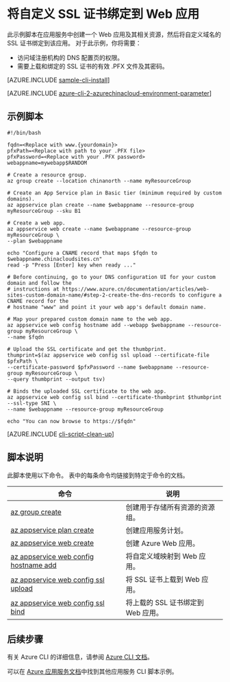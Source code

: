 <properties
    pageTitle="Azure CLI 脚本示例 - 将自定义 SSL 证书绑定到 Web 应用 | Azure"
    description="Azure CLI 脚本示例 - 将自定义 SSL 证书绑定到 Web 应用"
    services="app-service\web"
    documentationcenter=""
    author="cephalin"
    manager="erikre"
    editor=""
    tags="azure-service-management"
    translationtype="Human Translation" />
<tags
    ms.assetid="eb95d350-81ea-4145-a1e2-6eea3b7469b2"
    ms.service="app-service-web"
    ms.workload="web"
    ms.devlang="azurecli"
    ms.tgt_pltfrm="na"
    ms.topic="article"
    ms.date="04/10/2017"
    wacn.date="05/02/2017"
    ms.author="cephalin"
    ms.sourcegitcommit="78da854d58905bc82228bcbff1de0fcfbc12d5ac"
    ms.openlocfilehash="f937ebf9cfdb7d73e70ed46718d3dea5ebd8603c"
    ms.lasthandoff="04/22/2017" />

# <a name="bind-a-custom-ssl-certificate-to-a-web-app"></a>将自定义 SSL 证书绑定到 Web 应用

此示例脚本在应用服务中创建一个 Web 应用及其相关资源，然后将自定义域名的 SSL 证书绑定到该应用。 对于此示例，你将需要：

* 访问域注册机构的 DNS 配置页的权限。
* 需要上载和绑定的 SSL 证书的有效 .PFX 文件及其密码。

[AZURE.INCLUDE [sample-cli-install](../../includes/sample-cli-install.md)]

[AZURE.INCLUDE [azure-cli-2-azurechinacloud-environment-parameter](../../includes/azure-cli-2-azurechinacloud-environment-parameter.md)]

## <a name="sample-script"></a>示例脚本

    #!/bin/bash

    fqdn=<Replace with www.{yourdomain}>
    pfxPath=<Replace with path to your .PFX file>
    pfxPassword=<Replace with your .PFX password>
    webappname=mywebapp$RANDOM

    # Create a resource group.
    az group create --location chinanorth --name myResourceGroup

    # Create an App Service plan in Basic tier (minimum required by custom domains).
    az appservice plan create --name $webappname --resource-group myResourceGroup --sku B1

    # Create a web app.
    az appservice web create --name $webappname --resource-group myResourceGroup \
    --plan $webappname

    echo "Configure a CNAME record that maps $fqdn to $webappname.chinacloudsites.cn"
    read -p "Press [Enter] key when ready ..."

    # Before continuing, go to your DNS configuration UI for your custom domain and follow the 
    # instructions at https://www.azure.cn/documentation/articles/web-sites-custom-domain-name/#step-2-create-the-dns-records to configure a CNAME record for the 
    # hostname "www" and point it your web app's default domain name.

    # Map your prepared custom domain name to the web app.
    az appservice web config hostname add --webapp $webappname --resource-group myResourceGroup \
    --name $fqdn

    # Upload the SSL certificate and get the thumbprint.
    thumprint=$(az appservice web config ssl upload --certificate-file $pfxPath \
    --certificate-password $pfxPassword --name $webappname --resource-group myResourceGroup \
    --query thumbprint --output tsv)

    # Binds the uploaded SSL certificate to the web app.
    az appservice web config ssl bind --certificate-thumbprint $thumbprint --ssl-type SNI \
    --name $webappname --resource-group myResourceGroup

    echo "You can now browse to https://$fqdn"

[AZURE.INCLUDE [cli-script-clean-up](../../includes/cli-script-clean-up.md)]

## <a name="script-explanation"></a>脚本说明

此脚本使用以下命令。 表中的每条命令均链接到特定于命令的文档。

| 命令 | 说明 |
|---|---|
| [az group create](https://docs.microsoft.com/zh-cn/cli/azure/group#create) | 创建用于存储所有资源的资源组。 |
| [az appservice plan create](https://docs.microsoft.com/zh-cn/cli/azure/appservice/plan#create) | 创建应用服务计划。 |
| [az appservice web create](https://docs.microsoft.com/zh-cn/cli/azure/webapp#delete) | 创建 Azure Web 应用。 |
| [az appservice web config hostname add](https://docs.microsoft.com/zh-cn/cli/azure/webapp/config/hostname#add) | 将自定义域映射到 Web 应用。 |
| [az appservice web config ssl upload](https://docs.microsoft.com/zh-cn/cli/azure/webapp/config/ssl#upload) | 将 SSL 证书上载到 Web 应用。 |
| [az appservice web config ssl bind](https://docs.microsoft.com/zh-cn/cli/azure/webapp/config/ssl#bind) | 将上载的 SSL 证书绑定到 Web 应用。 |

## <a name="next-steps"></a>后续步骤

有关 Azure CLI 的详细信息，请参阅 [Azure CLI 文档](https://docs.microsoft.com/zh-cn/cli/azure/overview)。

可以在 [Azure 应用服务文档](/documentation/articles/app-service-cli-samples/)中找到其他应用服务 CLI 脚本示例。

<!--Update_Description: wording update-->